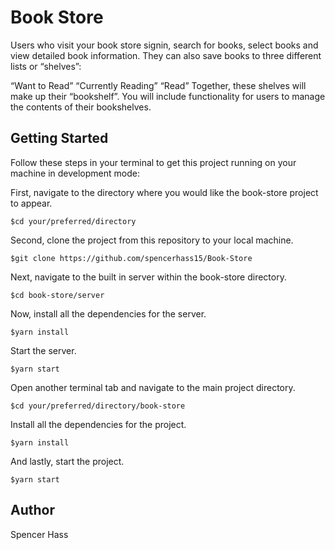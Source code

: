 # Book Store

Users who visit your book store signin, search for books, select books and view detailed book information. They can also save books to three different lists or “shelves”:

“Want to Read”
“Currently Reading”
“Read”
Together, these shelves will make up their “bookshelf”. You will include functionality for users to manage the contents of their bookshelves.

## Getting Started

Follow these steps in your terminal to get this project running on your machine in development mode:

First, navigate to the directory where you would like the book-store project to appear.

```
$cd your/preferred/directory
```

Second, clone the project from this repository to your local machine.

```
$git clone https://github.com/spencerhass15/Book-Store
```

Next, navigate to the built in server within the book-store directory.

```
$cd book-store/server
```

Now, install all the dependencies for the server.

```
$yarn install
```

Start the server.

```
$yarn start
```

Open another terminal tab and navigate to the main project directory.

```
$cd your/preferred/directory/book-store
```

Install all the dependencies for the project.

```
$yarn install
```

And lastly, start the project.

```
$yarn start
```


## Author

Spencer Hass
